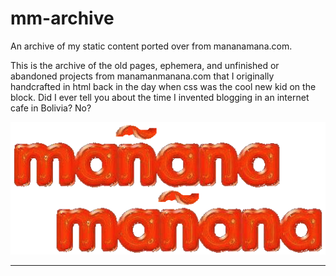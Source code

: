 # mm-archive

An archive of my static content ported over from mananamana.com.

This is the archive of the old pages, ephemera, and unfinished or abandoned projects from manamanmanana.com that I originally handcrafted in html back in the day when css was the cool new kid on the block. Did I ever tell you about the time I invented blogging in  an internet cafe in Bolivia? No? 

![](/mm-tilde-transparent.png)

------
